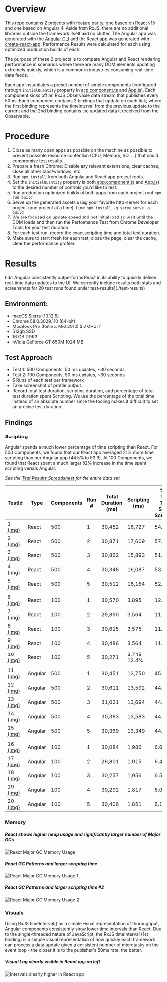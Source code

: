 # Overview

This repo contains 2 projects with feature parity, one based on React v15 and one based 
on Angular 4. Aside from RxJS, there are no additional libraries outside the framework 
itself and no clutter. The Angular app was generated with the 
[Angular CLI](https://github.com/angular/angular-cli) and the React app was generated 
with [create-react-app](https://github.com/facebookincubator/create-react-app). 
Performance Results were calculated for each using optimized production builds of each.

The purpose of these 2 projects is to compare Angular and React rendering performance in 
scenarios where there are many DOM elements updating extremely quickly, which is a common 
in industries consuming real-time data feeds.
 
Each app instantiates a preset number of simple components (configured through 
`initialQuantity` property in [app.component.ts](./ang/src/app/app.component.ts) and
 [App.js](./react/src/App.js)). Each component kicks off an RxJS Observable data stream 
 that publishes every 50ms. Each component contains 2 bindings that update on each tick, 
 where the first binding represents the timeInterval from the previous update to the 
 current and the 2nd binding contains the updated data it received from the Observable. 

# Procedure
1. Close as many open apps as possible on the machine as possible to prevent possible
 resource contention (CPU, Memory, I/O, ...) that could compromise test results.
1. Prepare a fresh Chrome: Disable any relevant extensions, clear caches, close all other
 tabs/windows, etc.
1. Run `npm install` from both Angular and React app project roots.
1. Set the `initialQuantity` property in both [app.component.ts](./ang/src/app/app.component.ts) 
and [App.js](./react/src/App.js)) to the desired number of controls you'd like to test.
1. Run production optimized builds of both apps from each project root `npm run build`
1. Serve up the generated assets using your favorite http-server for each project (one 
project at a time). I use `npm install -g serve` `serve -s build`
1. We are focused on update speed and not initial load so wait until the DOM loads and
 then run the Performance Test from Chrome Developer Tools for your test duration.
1. For each test run, record the exact scripting time and total test duration.
1. Make sure to start fresh for each test, close the page, clear the cache, clear the 
performance profiler.

# Results

tldr: Angular consistently outperforms React in its ability to quickly deliver real-time 
data updates to the UI. We currently include results both stats and screenshots for 20
 test runs found under test-results](./test-results) 

## Environment:
- macOS Sierra (10.12.5)
- Chrome 58.0.3029.110 (64-bit)
- MacBook Pro (Retina, Mid 2012) 2.6 GHz i7
- 512gb SSD
- 16 GB DDR3
- nVidia GeForce GT 650M 1024 MB

## Test Approach
- Test 1: 500 Components, 50 ms updates, ~30 seconds
- Test 2: 100 Components, 50 ms updates, ~30 seconds
- 5 Runs of each test per framework
- Take screenshot of profile output.
- Record total test duration, scripting duration, and percentage of total test duration 
spent Scripting. We use the percentage of the total time instead of an absolute number 
since the tooling makes it difficult to set an precise test duration. 

## Findings

### Scripting

Angular spends a much lower percentage of time scripting than React. 
For 500 Components, we found that our React app averaged 21% more time scripting than 
our Angular app (44.5% to 53.9). At 100 Components, we found that React spent a much 
larger 92% increase in the time spent scripting versus Angular.

*See the [Test Results Spreadsheet](./test-results/README.md) for the entire data set*

| TestId | Type | Components | Run # | Total Duration (ms) | Scripting (ms) | % of Test Time Spent Scripting |
| ------ | ----- | --------- | ----- | ------------------- | -------------- | ------------------------------ |
| 1 [(img)](./test-results/01.png) |  React |    500	 |      1 |	        30,452 	   |        16,727  |  54.9% |
| 2	[(img)](./test-results/02.png) |   React	|    500	 |      2 |	        30,871 	   |        17,609  |  57.0% |
| 3	[(img)](./test-results/03.png) |   React	|    500	 |      3 |	        30,862 	   |        15,893  |  51.5% |
| 4	[(img)](./test-results/04.png) |   React	|    500	 |      4 |	        30,348 	   |        16,087  |  53.0% |
| 5	[(img)](./test-results/05.png) |   React	|    500	 |      5 |	        30,512 	   |        16,154  |  52.9% |
|				|    		                                                      
| 6	[(img)](./test-results/06.png) |   React	|    100	 |      1 |	        30,570 	   |        3,895 	|  12.7% |
| 7	[(img)](./test-results/07.png) |   React	|    100	 |      2 |	        29,890 	   |        3,564 	|  11.9% |
| 8	[(img)](./test-results/08.png) |   React	|    100	 |      3 |	        30,615 	   |        3,575 	|  11.7% |
| 9	[(img)](./test-results/09.png) |   React	|    100	 |      4 |	        30,486 	   |        3,564 	|  11.7% |
| 10 [(img)](./test-results/10.png) |	React	|    100	 |      5 |	        30,271 	   |        3,745 	   12.4% |
|				                                                                     |    
| 11 [(img)](./test-results/11.png) |	Angular	|    500	 |      1 |	        30,451 	   |        13,750  | 	45.2% |
| 12 [(img)](./test-results/12.png) |	Angular	|    500	 |      2 |	        30,611 	   |        13,592  | 	44.4% |
| 13 [(img)](./test-results/13.png) |	Angular	|    500	 |      3 |	        31,021 	   |        13,694  | 	44.1% |
| 14 [(img)](./test-results/14.png) |	Angular	|    500	 |      4 |	        30,383 	   |        13,583  | 	44.7% |
| 15 [(img)](./test-results/15.png) |	Angular	|    500	 |      5 |	        30,369 	   |        13,349  | 	44.0% |
|	                                                                                  |
| 16 [(img)](./test-results/16.png) |	Angular	|    100	 |      1 |	        30,084 	   |        1,986 	|    6.6% |
| 17 [(img)](./test-results/17.png) |	Angular	|    100	 |      2 |	        29,801 	   |        1,915   |    6.4% |
| 18 [(img)](./test-results/18.png) |	Angular	|    100	 |      3 |	        30,257 	   |        1,956	|    6.5% |
| 19 [(img)](./test-results/19.png) |	Angular	|    100	 |      4 |	        30,292 	   |        1,817 	|    6.0% |
| 20 [(img)](./test-results/20.png) |	Angular	|    100	 |      5 |	        30,406 	   |        1,851 	|    6.1% |

### Memory

##### React shows higher heap usage and significantly larger number of Major GCs
![React Major GC Memory Usage](./test-results/100-comps-60-sec-both-memory-profile.png)

##### React GC Patterns and larger scripting time
![React Major GC Memory Usage 1](./test-results/100-comps-60-sec-both-cpu-memory-run1.png)

##### React GC Patterns and larger scripting time #2
![React Major GC Memory Usage 2](./test-results/100-comps-60-sec-both-cpu-memory-run2.png)

### Visuals

Using RxJS timeInterval() as a simple visual representation of thoroughput, Angular 
components consistently show lower time intervals than React. 
Due to the single-threaded nature of JavaScript, the RxJS timeInterval (1st binding) is a 
simple visual representation of how quickly each framework can process a data update 
given a consistent number of microtasks on the event loop - the closer it is to the 
publisher's 50ms rate, the better.

##### Visual Lag clearly visible in React app on left
![Intervals clearly higher in React app](./test-results/100-comps-ng-vs-react-perf.png)
